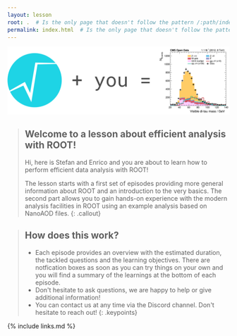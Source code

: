 ```yaml
---
layout: lesson
root: .  # Is the only page that doesn't follow the pattern /:path/index.html
permalink: index.html  # Is the only page that doesn't follow the pattern /:path/index.html
---
```


![](fig/banner.png)

> ## Welcome to a lesson about efficient analysis with ROOT!
> Hi, here is Stefan and Enrico and you are about to learn how to perform efficient data analysis with ROOT!
>
> The lesson starts with a first set of episodes providing more general information about ROOT and an introduction to the very basics. The second part allows you to gain hands-on experience with the modern analysis facilities in ROOT using an example analysis based on NanoAOD files.
{: .callout}

> ## How does this work?
> - Each episode provides an overview with the estimated duration, the tackled questions and the learning objectives. There are notfication boxes as soon as you can try things on your own and you will find a summary of the learnings at the bottom of each episode.
> - Don't hesitate to ask questions, we are happy to help or give additional information!
> - You can contact us at any time via the Discord channel. Don't hesitate to reach out!
{: .keypoints}

<!-- this is an html comment -->

{% include links.md %}
